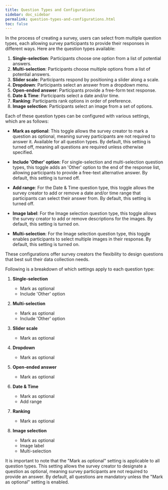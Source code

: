 ```yaml
---
title: Question Types and Configurations
sidebar: doc_sidebar
permalink: question-types-and-configurations.html
toc: false
---
```


In the process of creating a survey, users can select from multiple question types, each allowing survey participants to provide their responses in different ways. Here are the question types available:

1. **Single-selection**: Participants choose one option from a list of potential answers.
2. **Multi-selection**: Participants choose multiple options from a list of potential answers.
3. **Slider scale**: Participants respond by positioning a slider along a scale.
4. **Dropdown**: Participants select an answer from a dropdown menu.
5. **Open-ended answer**: Participants provide a free-form text response.
6. **Date & Time**: Participants select a date and/or time.
7. **Ranking**: Participants rank options in order of preference.
8. **Image selection**: Participants select an image from a set of options.

Each of these question types can be configured with various settings, which are as follows:

- **Mark as optional**: This toggle allows the survey creator to mark a question as optional, meaning survey participants are not required to answer it. Available for all question types. By default, this setting is turned off, meaning all questions are required unless otherwise specified.

- **Include 'Other' option**: For single-selection and multi-selection question types, this toggle adds an 'Other' option to the end of the response list, allowing participants to provide a free-text alternative answer. By default, this setting is turned off.

- **Add range**: For the Date & Time question type, this toggle allows the survey creator to add or remove a date and/or time range that participants can select their answer from. By default, this setting is turned off.

- **Image label**: For the Image selection question type, this toggle allows the survey creator to add or remove descriptions for the images. By default, this setting is turned on.

- **Multi-selection**: For the Image selection question type, this toggle enables participants to select multiple images in their response. By default, this setting is turned on.

These configurations offer survey creators the flexibility to design questions that best suit their data collection needs.

Following is a breakdown of which settings apply to each question type:

1. **Single-selection**
    - Mark as optional
    - Include 'Other' option

2. **Multi-selection**
    - Mark as optional
    - Include 'Other' option

3. **Slider scale**
    - Mark as optional

4. **Dropdown**
    - Mark as optional

5. **Open-ended answer**
    - Mark as optional

6. **Date & Time**
    - Mark as optional
    - Add range

7. **Ranking**
    - Mark as optional

8. **Image selection**
    - Mark as optional
    - Image label
    - Multi-selection

It is important to note that the "Mark as optional" setting is applicable to all question types. This setting allows the survey creator to designate a question as optional, meaning survey participants are not required to provide an answer. By default, all questions are mandatory unless the "Mark as optional" setting is enabled.